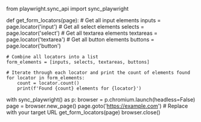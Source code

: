 from playwright.sync_api import sync_playwright

def get_form_locators(page):
    # Get all input elements
    inputs = page.locator('input')
    # Get all select elements
    selects = page.locator('select')
    # Get all textarea elements
    textareas = page.locator('textarea')
    # Get all button elements
    buttons = page.locator('button')

    # Combine all locators into a list
    form_elements = [inputs, selects, textareas, buttons]

    # Iterate through each locator and print the count of elements found
    for locator in form_elements:
        count = locator.count()
        print(f'Found {count} elements for {locator}')

with sync_playwright() as p:
    browser = p.chromium.launch(headless=False)
    page = browser.new_page()
    page.goto('https://example.com')  # Replace with your target URL
    get_form_locators(page)
    browser.close()
